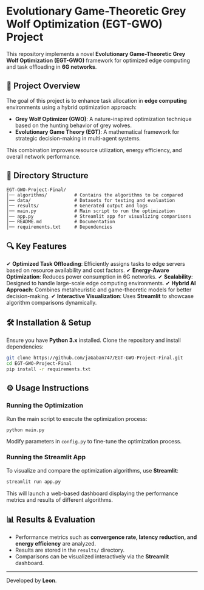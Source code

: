 # Evolutionary Game-Theoretic Grey Wolf Optimization (EGT-GWO) Project

This repository implements a novel **Evolutionary Game-Theoretic Grey Wolf Optimization (EGT-GWO)** framework for optimized edge computing and task offloading in **6G networks**.

## 🚀 Project Overview
The goal of this project is to enhance task allocation in **edge computing** environments using a hybrid optimization approach:
- **Grey Wolf Optimizer (GWO)**: A nature-inspired optimization technique based on the hunting behavior of grey wolves.
- **Evolutionary Game Theory (EGT)**: A mathematical framework for strategic decision-making in multi-agent systems.

This combination improves resource utilization, energy efficiency, and overall network performance.

## 📂 Directory Structure
```
EGT-GWO-Project-Final/
│── algorithms/          # Contains the algorithms to be compared
│── data/                # Datasets for testing and evaluation
│── results/             # Generated output and logs
│── main.py              # Main script to run the optimization
│── app.py               # Streamlit app for visualizing comparisons
│── README.md            # Documentation
│── requirements.txt     # Dependencies
```

## 🔍 Key Features
✔ **Optimized Task Offloading**: Efficiently assigns tasks to edge servers based on resource availability and cost factors.
✔ **Energy-Aware Optimization**: Reduces power consumption in 6G networks.
✔ **Scalability**: Designed to handle large-scale edge computing environments.
✔ **Hybrid AI Approach**: Combines metaheuristic and game-theoretic models for better decision-making.
✔ **Interactive Visualization**: Uses **Streamlit** to showcase algorithm comparisons dynamically.

## 🛠 Installation & Setup
Ensure you have **Python 3.x** installed. Clone the repository and install dependencies:
```sh
git clone https://github.com/jaGaban747/EGT-GWO-Project-Final.git
cd EGT-GWO-Project-Final
pip install -r requirements.txt
```

## ⚙️ Usage Instructions
### Running the Optimization
Run the main script to execute the optimization process:
```sh
python main.py
```
Modify parameters in `config.py` to fine-tune the optimization process.

### Running the Streamlit App
To visualize and compare the optimization algorithms, use **Streamlit**:
```sh
streamlit run app.py
```
This will launch a web-based dashboard displaying the performance metrics and results of different algorithms.

## 📊 Results & Evaluation
- Performance metrics such as **convergence rate, latency reduction, and energy efficiency** are analyzed.
- Results are stored in the `results/` directory.
- Comparisons can be visualized interactively via the **Streamlit** dashboard.

---
Developed by **Leon**.
